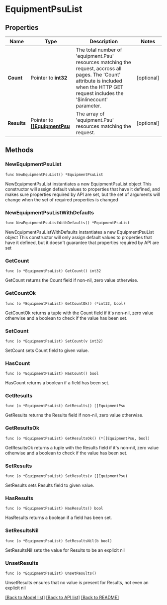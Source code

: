 # EquipmentPsuList

## Properties

Name | Type | Description | Notes
------------ | ------------- | ------------- | -------------
**Count** | Pointer to **int32** | The total number of &#39;equipment.Psu&#39; resources matching the request, accross all pages. The &#39;Count&#39; attribute is included when the HTTP GET request includes the &#39;$inlinecount&#39; parameter. | [optional] 
**Results** | Pointer to [**[]EquipmentPsu**](equipment.Psu.md) | The array of &#39;equipment.Psu&#39; resources matching the request. | [optional] 

## Methods

### NewEquipmentPsuList

`func NewEquipmentPsuList() *EquipmentPsuList`

NewEquipmentPsuList instantiates a new EquipmentPsuList object
This constructor will assign default values to properties that have it defined,
and makes sure properties required by API are set, but the set of arguments
will change when the set of required properties is changed

### NewEquipmentPsuListWithDefaults

`func NewEquipmentPsuListWithDefaults() *EquipmentPsuList`

NewEquipmentPsuListWithDefaults instantiates a new EquipmentPsuList object
This constructor will only assign default values to properties that have it defined,
but it doesn't guarantee that properties required by API are set

### GetCount

`func (o *EquipmentPsuList) GetCount() int32`

GetCount returns the Count field if non-nil, zero value otherwise.

### GetCountOk

`func (o *EquipmentPsuList) GetCountOk() (*int32, bool)`

GetCountOk returns a tuple with the Count field if it's non-nil, zero value otherwise
and a boolean to check if the value has been set.

### SetCount

`func (o *EquipmentPsuList) SetCount(v int32)`

SetCount sets Count field to given value.

### HasCount

`func (o *EquipmentPsuList) HasCount() bool`

HasCount returns a boolean if a field has been set.

### GetResults

`func (o *EquipmentPsuList) GetResults() []EquipmentPsu`

GetResults returns the Results field if non-nil, zero value otherwise.

### GetResultsOk

`func (o *EquipmentPsuList) GetResultsOk() (*[]EquipmentPsu, bool)`

GetResultsOk returns a tuple with the Results field if it's non-nil, zero value otherwise
and a boolean to check if the value has been set.

### SetResults

`func (o *EquipmentPsuList) SetResults(v []EquipmentPsu)`

SetResults sets Results field to given value.

### HasResults

`func (o *EquipmentPsuList) HasResults() bool`

HasResults returns a boolean if a field has been set.

### SetResultsNil

`func (o *EquipmentPsuList) SetResultsNil(b bool)`

 SetResultsNil sets the value for Results to be an explicit nil

### UnsetResults
`func (o *EquipmentPsuList) UnsetResults()`

UnsetResults ensures that no value is present for Results, not even an explicit nil

[[Back to Model list]](../README.md#documentation-for-models) [[Back to API list]](../README.md#documentation-for-api-endpoints) [[Back to README]](../README.md)


